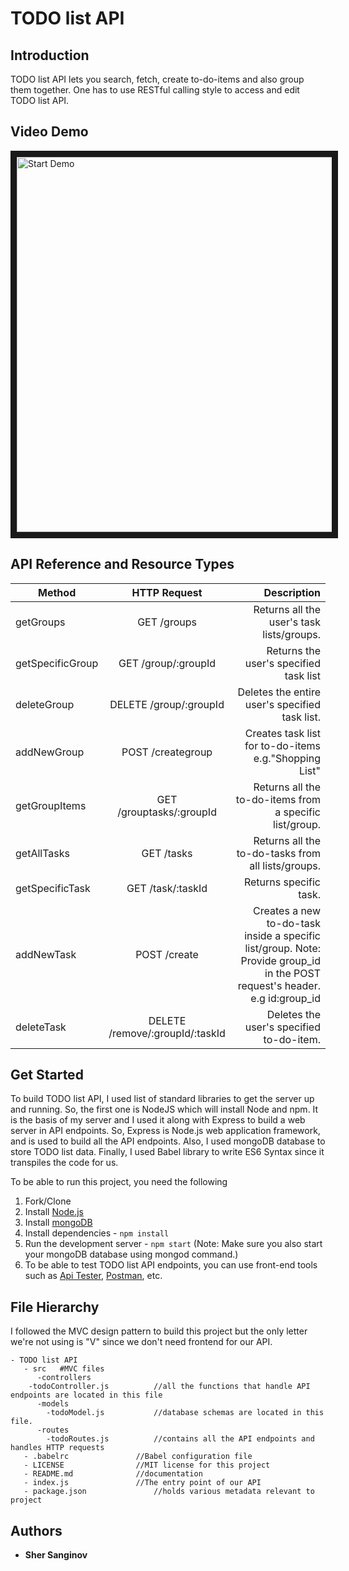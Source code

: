 # TODO list API


## Introduction

TODO list API lets you search, fetch, create to-do-items and also group them together. One has to use RESTful calling style to access and edit TODO list API.

## Video Demo

<a href="https://www.youtube.com/watch?v=XBAy-1FJA4c" target="blank"><img src="https://image.ibb.co/mctJq6/demo.jpg"
alt="Start Demo" width="1000" height="600" border="10" /></a>

## API Reference and Resource Types

| Method       	 | HTTP Request  	| Description|
| ------------- |:-------------:	| -----:      |
| getGroups     | GET  /groups           | Returns all the user's task lists/groups.|
| getSpecificGroup| GET /group/:groupId | Returns the user's specified task list |
| deleteGroup   | DELETE /group/:groupId| Deletes the entire user's specified task list. |
| addNewGroup   | POST  /creategroup    | Creates task list for to-do-items e.g."Shopping List"|
|getGroupItems  | GET  /grouptasks/:groupId | Returns all the to-do-items from a specific list/group.|
| getAllTasks   | GET  /tasks           | Returns all the to-do-tasks from all lists/groups.|
| getSpecificTask| GET  /task/:taskId  | Returns specific task.|
| addNewTask   | POST  /create         | Creates a new to-do-task inside a specific list/group. Note: Provide group_id in the POST request's header. e.g id:group_id|
| deleteTask    | DELETE  /remove/:groupId/:taskId| Deletes the user's specified to-do-item.|


## Get Started

To build TODO list API, I used list of standard libraries to get the server up and running. So, the first one is NodeJS which will install Node and npm. It is the basis of my server and I used it along with Express to build a web server in API endpoints. So, Express is Node.js web application framework, and is used to build all the API endpoints. Also, I used mongoDB database to store TODO list data. Finally, I used Babel library to write ES6 Syntax since it transpiles the code for us.

To be able to run this project, you need the following
1. Fork/Clone
1. Install [Node.js](https://nodejs.org/en/)
1. Install [mongoDB](https://www.mongodb.com/)
1. Install dependencies - `npm install`
1. Run the development server - `npm start`  (Note: Make sure you also start your mongoDB database using mongod command.)
1. To be able to test TODO list API endpoints, you can use front-end tools such as [Api Tester](https://apitester.com/), [Postman](https://www.getpostman.com/), etc.

## File Hierarchy ##

I followed the MVC design pattern to build this project but the only letter we're not using is "V" since we don't need frontend for our API.
 
```
- TODO list API
   - src   #MVC files
      -controllers
	-todoController.js  		//all the functions that handle API endpoints are located in this file
      -models
        -todoModel.js     		//database schemas are located in this file. 
      -routes
        -todoRoutes.js   		//contains all the API endpoints and handles HTTP requests
   - .babelrc   			//Babel configuration file
   - LICENSE      			//MIT license for this project
   - README.md     			//documentation
   - index.js      			//The entry point of our API
   - package.json   			//holds various metadata relevant to project
```

## Authors

* **Sher Sanginov**
